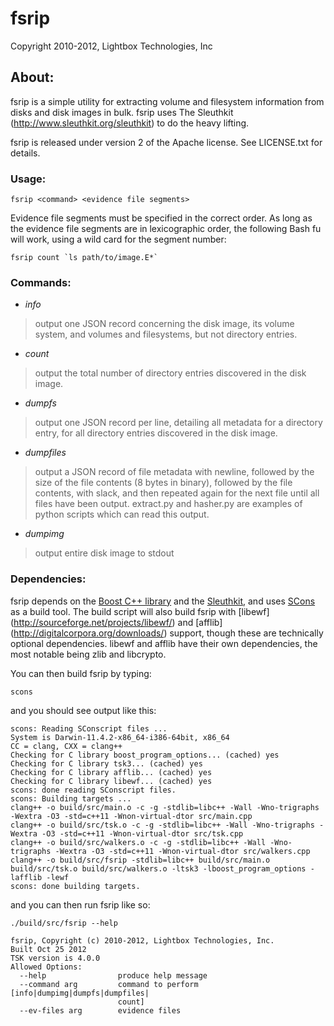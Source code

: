 fsrip
=====

Copyright 2010-2012, Lightbox Technologies, Inc

About:
------

fsrip is a simple utility for extracting volume and filesystem information 
from disks and disk images in bulk. fsrip uses The Sleuthkit 
(http://www.sleuthkit.org/sleuthkit) to do the heavy lifting.

fsrip is released under version 2 of the Apache license. See LICENSE.txt for 
details.

### Usage:

    fsrip <command> <evidence file segments>

Evidence file segments must be specified in the correct order. As long as the 
evidence file segments are in lexicographic order, the following Bash fu will 
work, using a wild card for the segment number:

  	fsrip count `ls path/to/image.E*`

### Commands:

- *info*    
> output one JSON record concerning the disk image, its volume system, and 
volumes and filesystems, but not directory entries.

- *count*
> output the total number of directory entries discovered in the disk image.

- *dumpfs*
> output one JSON record per line, detailing all metadata for a directory 
entry, for all directory entries discovered in the disk image.

- *dumpfiles*
> output a JSON record of file metadata with newline, followed by the size of
the file contents (8 bytes in binary), followed by the file contents, with
slack, and then repeated again for the next file until all files have been
output. extract.py and hasher.py are examples of python scripts which can read
this output.

- *dumpimg*
> output entire disk image to stdout

### Dependencies:

fsrip depends on the [Boost C++ library](http://www.boost.org) and the 
[Sleuthkit](http://www.sleuthkit.org), and uses [SCons](http://www.scons.org)
as a build tool. The build script will also build fsrip with [libewf]
(http://sourceforge.net/projects/libewf/) and [afflib]
(http://digitalcorpora.org/downloads/) support, though these are technically 
optional dependencies. libewf and afflib have their own dependencies, the most
notable being zlib and libcrypto.

You can then build fsrip by typing:

    scons

and you should see output like this:

    scons: Reading SConscript files ...
    System is Darwin-11.4.2-x86_64-i386-64bit, x86_64
    CC = clang, CXX = clang++
    Checking for C library boost_program_options... (cached) yes
    Checking for C library tsk3... (cached) yes
    Checking for C library afflib... (cached) yes
    Checking for C library libewf... (cached) yes
    scons: done reading SConscript files.
    scons: Building targets ...
    clang++ -o build/src/main.o -c -g -stdlib=libc++ -Wall -Wno-trigraphs -Wextra -O3 -std=c++11 -Wnon-virtual-dtor src/main.cpp
    clang++ -o build/src/tsk.o -c -g -stdlib=libc++ -Wall -Wno-trigraphs -Wextra -O3 -std=c++11 -Wnon-virtual-dtor src/tsk.cpp
    clang++ -o build/src/walkers.o -c -g -stdlib=libc++ -Wall -Wno-trigraphs -Wextra -O3 -std=c++11 -Wnon-virtual-dtor src/walkers.cpp
    clang++ -o build/src/fsrip -stdlib=libc++ build/src/main.o build/src/tsk.o build/src/walkers.o -ltsk3 -lboost_program_options -lafflib -lewf
    scons: done building targets.

and you can then run fsrip like so:

    ./build/src/fsrip --help
    
    fsrip, Copyright (c) 2010-2012, Lightbox Technologies, Inc.
    Built Oct 25 2012
    TSK version is 4.0.0
    Allowed Options:
      --help                produce help message
      --command arg         command to perform [info|dumpimg|dumpfs|dumpfiles|
                            count]
      --ev-files arg        evidence files
